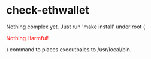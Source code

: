 # check-ethwallet
Nothing complex yet. Just run 'make install' under root (<p style='color:red'>Nothing Harmful!</p>) command to places executbales to /usr/local/bin.
